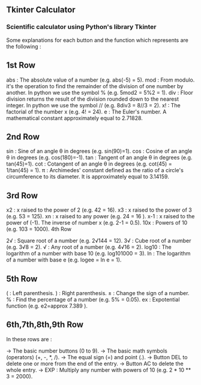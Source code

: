 ## Tkinter Calculator

### Scientific calculator using Python's library Tkinter


Some explanations for each button and the function which represents are the following :

## 1st Row


abs : The absolute value of a number (e.g. abs(-5) = 5).
mod : From modulo. it's the operation to find the remainder of the division of one number by another.
            In python we use the symbol % (e.g. 5mod2 = 5%2 = 1).
div : Floor division returns the result of the division rounded down to the nearest integer.
          In python we use the symbol // (e.g. 8div3 = 8//3 = 2).
x! : The factorial of the number x (e.g. 4! = 24).
e : The Euler's number. A mathematical constant approximately equal to 2.71828.

## 2nd Row


sin : Sine of an angle θ in degrees (e.g. sin(90)=1).
cos : Cosine of an angle θ in degrees (e.g. cos(180)=-1).
tan : Tangent of an angle θ in degrees (e.g. tan(45)=1).
cot : Cotangent of an angle θ in degrees (e.g. cot(45) = 1/tan(45) = 1).
π : Archimedes' constant defined as the ratio of a circle's circumference to its diameter.
       It is approximately equal to 3.14159.

## 3rd Row


x2 : x raised to the power of 2 (e.g. 42 = 16).
x3 : x raised to the power of 3 (e.g. 53 = 125).
xn : x raised to any power (e.g. 24 = 16 ).
x-1 : x raised to the power of (-1). The inverse of number x (e.g. 2-1 = 0.5).
10x : Powers of 10 (e.g. 103 = 1000).
4th Row


2√ : Square root of a number (e.g. 2√144 = 12).
3√ : Cube root of a number (e.g. 3√8 = 2).
√ : Any root of a number (e.g. 4√16 = 2).
log10 : The logarithm of a number with base 10 (e.g. log101000 = 3).
ln : The logarithm of a number with base e (e.g. logee = ln e = 1).

## 5th Row


( : Left parenthesis.
) : Right parenthesis.
± : Change the sign of a number.
% : Find the percentage of a number (e.g. 5% = 0.05).
ex : Expotential function (e.g. e2=approx 7.389 ).

## 6th,7th,8th,9th Row


In these rows are :

-> The basic number buttons (0 to 9).
-> The basic math symbols (operators) (+, -, *, /).
-> The equal sign (=) and point (.).
-> Button DEL to delete one or more from the end of the entry.
-> Button AC to delete the whole entry.
-> EXP : Multiply any number with powers of 10 (e.g. 2 * 10 ** 3 = 2000).
